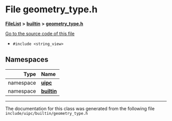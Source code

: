 

# File geometry\_type.h



[**FileList**](files.md) **>** [**builtin**](dir_e46c520626162f9e42d80fd08f196511.md) **>** [**geometry\_type.h**](geometry__type_8h.md)

[Go to the source code of this file](geometry__type_8h_source.md)



* `#include <string_view>`













## Namespaces

| Type | Name |
| ---: | :--- |
| namespace | [**uipc**](namespaceuipc.md) <br> |
| namespace | [**builtin**](namespaceuipc_1_1builtin.md) <br> |





















































------------------------------
The documentation for this class was generated from the following file `include/uipc/builtin/geometry_type.h`

